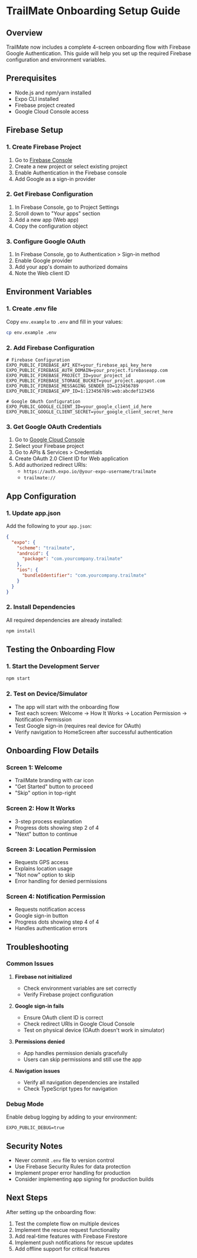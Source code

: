 # TrailMate Onboarding Setup Guide

## Overview

TrailMate now includes a complete 4-screen onboarding flow with Firebase Google Authentication. This guide will help you set up the required Firebase configuration and environment variables.

## Prerequisites

- Node.js and npm/yarn installed
- Expo CLI installed
- Firebase project created
- Google Cloud Console access

## Firebase Setup

### 1. Create Firebase Project

1. Go to [Firebase Console](https://console.firebase.google.com/)
2. Create a new project or select existing project
3. Enable Authentication in the Firebase console
4. Add Google as a sign-in provider

### 2. Get Firebase Configuration

1. In Firebase Console, go to Project Settings
2. Scroll down to "Your apps" section
3. Add a new app (Web app)
4. Copy the configuration object

### 3. Configure Google OAuth

1. In Firebase Console, go to Authentication > Sign-in method
2. Enable Google provider
3. Add your app's domain to authorized domains
4. Note the Web client ID

## Environment Variables

### 1. Create .env file

Copy `env.example` to `.env` and fill in your values:

```bash
cp env.example .env
```

### 2. Add Firebase Configuration

```env
# Firebase Configuration
EXPO_PUBLIC_FIREBASE_API_KEY=your_firebase_api_key_here
EXPO_PUBLIC_FIREBASE_AUTH_DOMAIN=your_project.firebaseapp.com
EXPO_PUBLIC_FIREBASE_PROJECT_ID=your_project_id
EXPO_PUBLIC_FIREBASE_STORAGE_BUCKET=your_project.appspot.com
EXPO_PUBLIC_FIREBASE_MESSAGING_SENDER_ID=123456789
EXPO_PUBLIC_FIREBASE_APP_ID=1:123456789:web:abcdef123456

# Google OAuth Configuration
EXPO_PUBLIC_GOOGLE_CLIENT_ID=your_google_client_id_here
EXPO_PUBLIC_GOOGLE_CLIENT_SECRET=your_google_client_secret_here
```

### 3. Get Google OAuth Credentials

1. Go to [Google Cloud Console](https://console.cloud.google.com/)
2. Select your Firebase project
3. Go to APIs & Services > Credentials
4. Create OAuth 2.0 Client ID for Web application
5. Add authorized redirect URIs:
   - `https://auth.expo.io/@your-expo-username/trailmate`
   - `trailmate://`

## App Configuration

### 1. Update app.json

Add the following to your `app.json`:

```json
{
  "expo": {
    "scheme": "trailmate",
    "android": {
      "package": "com.yourcompany.trailmate"
    },
    "ios": {
      "bundleIdentifier": "com.yourcompany.trailmate"
    }
  }
}
```

### 2. Install Dependencies

All required dependencies are already installed:

```bash
npm install
```

## Testing the Onboarding Flow

### 1. Start the Development Server

```bash
npm start
```

### 2. Test on Device/Simulator

- The app will start with the onboarding flow
- Test each screen: Welcome → How It Works → Location Permission → Notification Permission
- Test Google sign-in (requires real device for OAuth)
- Verify navigation to HomeScreen after successful authentication

## Onboarding Flow Details

### Screen 1: Welcome

- TrailMate branding with car icon
- "Get Started" button to proceed
- "Skip" option in top-right

### Screen 2: How It Works

- 3-step process explanation
- Progress dots showing step 2 of 4
- "Next" button to continue

### Screen 3: Location Permission

- Requests GPS access
- Explains location usage
- "Not now" option to skip
- Error handling for denied permissions

### Screen 4: Notification Permission

- Requests notification access
- Google sign-in button
- Progress dots showing step 4 of 4
- Handles authentication errors

## Troubleshooting

### Common Issues

1. **Firebase not initialized**

   - Check environment variables are set correctly
   - Verify Firebase project configuration

2. **Google sign-in fails**

   - Ensure OAuth client ID is correct
   - Check redirect URIs in Google Cloud Console
   - Test on physical device (OAuth doesn't work in simulator)

3. **Permissions denied**

   - App handles permission denials gracefully
   - Users can skip permissions and still use the app

4. **Navigation issues**
   - Verify all navigation dependencies are installed
   - Check TypeScript types for navigation

### Debug Mode

Enable debug logging by adding to your environment:

```env
EXPO_PUBLIC_DEBUG=true
```

## Security Notes

- Never commit `.env` file to version control
- Use Firebase Security Rules for data protection
- Implement proper error handling for production
- Consider implementing app signing for production builds

## Next Steps

After setting up the onboarding flow:

1. Test the complete flow on multiple devices
2. Implement the rescue request functionality
3. Add real-time features with Firebase Firestore
4. Implement push notifications for rescue updates
5. Add offline support for critical features
